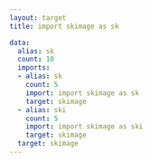 ```yaml
---
layout: target
title: import skimage as sk

data:
  alias: sk
  count: 10
  imports:
  - alias: sk
    count: 5
    import: import skimage as sk
    target: skimage
  - alias: ski
    count: 5
    import: import skimage as ski
    target: skimage
  target: skimage
---
```

